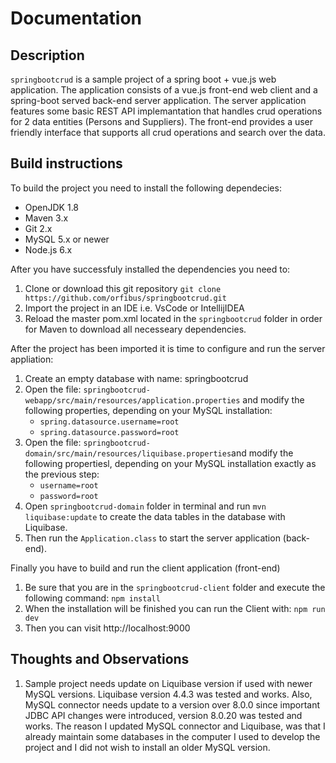 # Documentation

## Description

```springbootcrud``` is a sample project of a spring boot + vue.js web application. The application consists of a vue.js front-end web client and a spring-boot served back-end server application. The server application features some basic REST API implemantation that handles crud operations for 2 data entities (Persons and Suppliers). The front-end provides a user friendly interface that supports all crud operations and search over the data.

## Build instructions

To build the project you need to install the following dependecies:

- OpenJDK 1.8
- Maven 3.x
- Git 2.x
- MySQL 5.x or newer
- Node.js 6.x

After you have successfuly installed the dependencies you need to:

1. Clone or download this git repository
```git clone https://github.com/orfibus/springbootcrud.git```
2. Import the project in an IDE i.e. VsCode or IntellijIDEA
3. Reload the master pom.xml located in the `springbootcrud` folder in order for Maven to download all necesseary dependencies.

After the project has been imported it is time to configure and run the server appliation:

1. Create an empty database with name: springbootcrud
2. Open the file: `springbootcrud-webapp/src/main/resources/application.properties` and
modify the following properties, depending on your MySQL installation:
    - `spring.datasource.username=root`
    - `spring.datasource.password=root`
3. Open the file: `springbootcrud-domain/src/main/resources/liquibase.properties`and
modify the following propertiesl, depending on your MySQL installation exactly as the previous step:
    - `username=root`
    - `password=root`
4. Open `springbootcrud-domain` folder in terminal and run `mvn liquibase:update` to create the data tables in the database with Liquibase.
5. Then run the `Application.class` to start the server application (back-end).

Finally you have to build and run the client application (front-end)

1. Be sure that you are in the `springbootcrud-client` folder and execute the following
command: `npm install`
2. When the installation will be finished you can run the Client with: `npm run dev`
3. Then you can visit http://localhost:9000

## Thoughts and Observations
 1. Sample project needs update on Liquibase version if used with newer MySQL versions. Liquibase version 4.4.3 was tested and works. Also, MySQL connector needs update to a version over 8.0.0 since important JDBC API changes were introduced, version 8.0.20 was tested and works. The reason I updated MySQL connector and Liquibase, was that I already maintain some databases in the computer I used to develop the project and I did not wish to install an older MySQL version.
